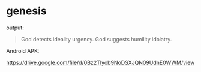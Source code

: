 # genesis

output:

>God detects ideality urgency.
>God suggests humility idolatry.

Android APK:

https://drive.google.com/file/d/0Bz2TIyob9NoDSXJQN09UdnE0WWM/view
